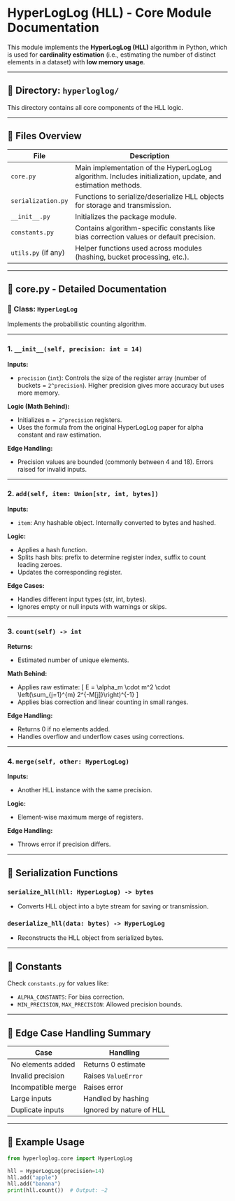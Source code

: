 # HyperLogLog (HLL) - Core Module Documentation

This module implements the **HyperLogLog (HLL)** algorithm in Python, which is used for **cardinality estimation** (i.e., estimating the number of distinct elements in a dataset) with **low memory usage**.

---

## 📁 Directory: `hyperloglog/`

This directory contains all core components of the HLL logic.

---

## 🔧 Files Overview

| File               | Description |
|--------------------|-------------|
| `core.py`          | Main implementation of the HyperLogLog algorithm. Includes initialization, update, and estimation methods. |
| `serialization.py` | Functions to serialize/deserialize HLL objects for storage and transmission. |
| `__init__.py`      | Initializes the package module. |
| `constants.py`     | Contains algorithm-specific constants like bias correction values or default precision. |
| `utils.py` (if any)| Helper functions used across modules (hashing, bucket processing, etc.). |

---

## 📘 core.py - Detailed Documentation

### 🔹 Class: `HyperLogLog`

Implements the probabilistic counting algorithm.

---

### 1. **`__init__(self, precision: int = 14)`**

**Inputs:**
- `precision` (`int`): Controls the size of the register array (number of buckets = `2^precision`). Higher precision gives more accuracy but uses more memory.

**Logic (Math Behind):**
- Initializes `m = 2^precision` registers.
- Uses the formula from the original HyperLogLog paper for alpha constant and raw estimation.

**Edge Handling:**
- Precision values are bounded (commonly between 4 and 18). Errors raised for invalid inputs.

---

### 2. **`add(self, item: Union[str, int, bytes])`**

**Inputs:**
- `item`: Any hashable object. Internally converted to bytes and hashed.

**Logic:**
- Applies a hash function.
- Splits hash bits: prefix to determine register index, suffix to count leading zeroes.
- Updates the corresponding register.

**Edge Cases:**
- Handles different input types (str, int, bytes).
- Ignores empty or null inputs with warnings or skips.

---

### 3. **`count(self) -> int`**

**Returns:**
- Estimated number of unique elements.

**Math Behind:**
- Applies raw estimate:
  \[
  E = \alpha_m \cdot m^2 \cdot \left(\sum_{j=1}^{m} 2^{-M[j]}\right)^{-1}
  \]
- Applies bias correction and linear counting in small ranges.

**Edge Handling:**
- Returns 0 if no elements added.
- Handles overflow and underflow cases using corrections.

---

### 4. **`merge(self, other: HyperLogLog)`**

**Inputs:**
- Another HLL instance with the same precision.

**Logic:**
- Element-wise maximum merge of registers.

**Edge Handling:**
- Throws error if precision differs.

---

## 🧪 Serialization Functions

### `serialize_hll(hll: HyperLogLog) -> bytes`
- Converts HLL object into a byte stream for saving or transmission.

### `deserialize_hll(data: bytes) -> HyperLogLog`
- Reconstructs the HLL object from serialized bytes.

---

## 🧮 Constants

Check `constants.py` for values like:
- `ALPHA_CONSTANTS`: For bias correction.
- `MIN_PRECISION`, `MAX_PRECISION`: Allowed precision bounds.

---

## 📌 Edge Case Handling Summary

| Case | Handling |
|------|----------|
| No elements added | Returns 0 estimate |
| Invalid precision | Raises `ValueError` |
| Incompatible merge | Raises error |
| Large inputs | Handled by hashing |
| Duplicate inputs | Ignored by nature of HLL |

---

## 🧪 Example Usage

```python
from hyperloglog.core import HyperLogLog

hll = HyperLogLog(precision=14)
hll.add("apple")
hll.add("banana")
print(hll.count())  # Output: ~2





